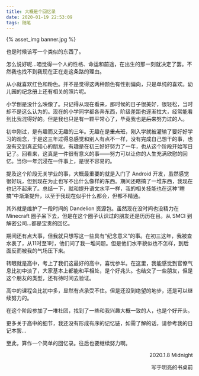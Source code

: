 ```yaml
---
title: 大概是个回忆录
date: 2020-01-19 22:53:09
tags: 随笔
---
```


{% asset_img banner.jpg %}

也是时候该写一个类似的东西了。

怎么说好呢…咱觉得一个人的性格、命运和前途，在出生的那一刻就决定了罢。不然我也找不到我现在正在走这条路的理由。

从小就喜欢红色和粉色。并不是觉得这两种颜色有性别偏向，只是单纯的喜欢。幼儿园的纪念册上还有相关的照片呢。

小学倒是没什么映像了。只记得从现在看来，那时候的日子很美好，很轻松，当时却不是这么认为的。现在的小学同学都各奔东西，阶级差距也逐渐拉大，经常能看到比我混得好的。但是我也只是有一颗平常心了，毕竟我也是~~后来~~努力过的人。

初中刚过，是有趣而又无趣的三年。无趣在是~~重点班~~，刚入学就被灌输了要好好学习的观念，于是这三年过得总感觉和别人有点不一样，没有完成自己想干的事，也没有交到真正知心的朋友。有趣是在初三好好努力了一年，也从这个阶段开始写日记了。回看来，这真是一件很有意义的事——努力可以让你的人生充满欣慰的回忆。当你一年沉浸在一件事上，是很不容易的。

提及这个阶段无关学业的事，大概最重要的就是入门了 Android 开发，虽然感觉很好玩，但到现在为止也写不出什么像样的东西。期间还瞎搞了一堆东西，我现在也记不起来了。总结一下，就和提升语文水平一样，我的相关技能也在这种“瞎搞”中渐渐提升，以至于我现在似乎什么都会，但都不精通。

其外就是维护了一段时间的 Dandelion 资源包。虽然现在没时间也没精力在 Minecraft 圈子呆下去，但是在这个圈子认识过的朋友还是历历在目。从 SMCI 到解密公司…都是宝贵的回忆。

期间还有点大事，但我就只想写这一些具有“纪念意义”的事。在初三这年，我被查水表了，从11时至1时，他们问了我一堆问题。但是他们水平貌似也不怎样，到后面反而被我的气场压下来。

转眼就是高中，考上了我们这最好的高中，喜忧参半。在这里，我能感觉到官僚气息比初中淡了，大家基本上都能和平相处，是个好兆头。也结交了一些朋友，但是这个朋友的类型，还有待时间去验证。

高中的课程会比初中多，显然有点承受不住。但是还没到绝望的地步，还是可以继续努力的。

在这个阶段参加了一堆社团，找到了一些和我兴趣大概一致的人，也是个好开头。

更多关于高中的细节，我还没有形成有序的记忆链，如需了解的话，请参考我的日记本罢…

至此，算作一个简单的回忆录。往后也要继续努力啊。

<p align="right">2020.1.8 Midnight</p>
<p align="right">写于明亮的书桌前</p>